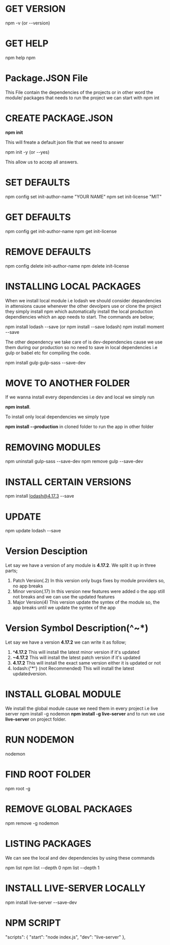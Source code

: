 # GET VERSION

npm -v (or --version)

# GET HELP

npm help
npm

# Package.JSON File

This File contain the dependencies of the projects or in other word the module/ packages that needs to run the project we can start with npm int

# CREATE PACKAGE.JSON

**npm init**

This will freate a default json file that we need to answer

npm init -y (or --yes)

This allow us to accep all answers.

# SET DEFAULTS

npm config set init-author-name "YOUR NAME"
npm set init-license "MIT"

# GET DEFAULTS

npm config get init-author-name
npm get init-license

# REMOVE DEFAULTS

npm config delete init-author-name
npm delete init-license

# INSTALLING LOCAL PACKAGES

When we install local module i.e lodash we should consider depandencies in attensions cause whenever the other devolpers use or clone the project they simply install npm which automatically install the local production dependiencies which an app needs to start.
The commands are below;

npm install lodash --save (or npm install --save lodash)
npm install moment --save

The other dependency we take care of is dev-dependencies cause we use them during our production so no need to save in local dependencies i.e gulp or babel etc for compiling the code.

npm install gulp gulp-sass --save-dev

# MOVE TO ANOTHER FOLDER

If we wanna install every dependencies i.e dev and local we simply run

**npm install**.

To install only local dependencies we simply type

**npm install --production** in cloned folder to run the app in other folder

# REMOVING MODULES

npm uninstall gulp-sass --save-dev
npm remove gulp --save-dev

# INSTALL CERTAIN VERSIONS

npm install lodash@4.17.3 --save

# UPDATE

npm update lodash --save

# Version Desciption

Let say we have a version of any module is **4.17.2**. We split it up in three parts;

1. Patch Version(.2)
   In this version only bugs fixes by module providers so, no app breaks
2. Minor version(.17)
   In this version new features were added o the app still not breaks and we can use the updated features
3. Major Version(4)
   This version update the syntex of the module so, the app breaks until we update the syntex of the app

# Version Symbol Description(^~\*)

Let say we have a version **4.17.2** we can write it as follow;

1. **^4.17.2**
   This will install the latest minor version if it's updated
2. **~4.17.2**
   This will install the latest patch version if it's updated
3. **4.17.2**
   This will install the exact same version either it is updated or not
4. lodash:{**'\*'**} (not Recommended)
   This will install the latest updatedversion.

# INSTALL GLOBAL MODULE

We install the global module cause we need them in every project i.e live server
npm install -g nodemon
**npm install -g live-server** and to run we use **live-server** on project folder.

# RUN NODEMON

nodemon

# FIND ROOT FOLDER

npm root -g

# REMOVE GLOBAL PACKAGES

npm remove -g nodemon

# LISTING PACKAGES

We can see the local and dev dependencies by using these commands

npm list
npm list --depth 0
npm list --depth 1

# INSTALL LIVE-SERVER LOCALLY

npm install live-server --save-dev

# NPM SCRIPT

"scripts": {
"start": "node index.js",
"dev": "live-server"
},
